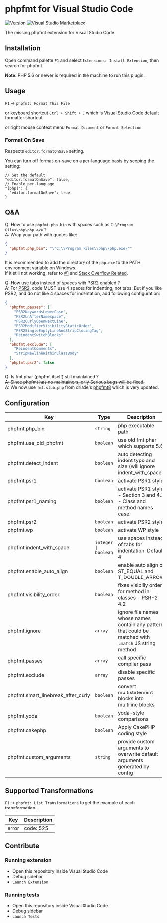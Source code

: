 # phpfmt for Visual Studio Code

[![Version](https://img.shields.io/visual-studio-marketplace/v/kokororin.vscode-phpfmt)](https://marketplace.visualstudio.com/items?itemName=kokororin.vscode-phpfmt)
[![Visual Studio Marketplace](https://img.shields.io/visual-studio-marketplace/i/kokororin.vscode-phpfmt)](https://marketplace.visualstudio.com/items?itemName=kokororin.vscode-phpfmt)

The missing phpfmt extension for Visual Studio Code.

## Installation

Open command palette `F1` and select `Extensions: Install Extension`, then search for phpfmt.

**Note**: PHP 5.6 or newer is required in the machine to run this plugin.


## Usage

`F1` -> `phpfmt: Format This File`

or keyboard shortcut `Ctrl + Shift + I` which is Visual Studio Code default formatter shortcut

or right mouse context menu `Format Document` or `Format Selection`

### Format On Save

Respects `editor.formatOnSave` setting.

You can turn off format-on-save on a per-language basis by scoping the setting:

```json5
// Set the default
"editor.formatOnSave": false,
// Enable per-language
"[php]": {
  "editor.formatOnSave": true
}
```

## Q&A

Q: How to use `phpfmt.php_bin` with spaces such as `C:\Program Files\php\php.exe` ?  
A: Wrap your path with quotes like:

```json
{
  "phpfmt.php_bin": "\"C:\\Program Files\\php\\php.exe\""
}
```

It is recommended to add the directory of the `php.exe` to the PATH environment variable on Windows.  
If it still not working, refer to [#1](https://github.com/kokororin/vscode-phpfmt/issues/1) and [Stack Overflow Related](https://stackoverflow.com/a/45765854).


Q: How use tabs instead of spaces with PSR2 enabled ?  
A: For [PSR2](https://www.php-fig.org/psr/psr-2/), code MUST use 4 spaces for indenting, not tabs. But if you like PSR2, and do not like 4 spaces for indentation, add following configuration:

```json
{
  "phpfmt.passes": [
    "PSR2KeywordsLowerCase",
    "PSR2LnAfterNamespace",
    "PSR2CurlyOpenNextLine",
    "PSR2ModifierVisibilityStaticOrder",
    "PSR2SingleEmptyLineAndStripClosingTag",
    "ReindentSwitchBlocks"
  ],
  "phpfmt.exclude": [
    "ReindentComments",
    "StripNewlineWithinClassBody"
  ],
  "phpfmt.psr2": false
}
```

Q: Is fmt.phar (phpfmt itself) still maintained ?  
~~A: Since phpfmt has no maintainers, only Serious bugs will be fixed.~~  
A: We now use `fmt.stub.php` from driade's [phpfmt8](https://github.com/driade/phpfmt8) which is very updated.

## Configuration

<!-- Configuration START -->
| Key | Type | Description | Default |
| -------- | ----------- | ----------- | ----------- |
| phpfmt.php_bin | `string` | php executable path | "php" | 
| phpfmt.use_old_phpfmt | `boolean` | use old fmt.phar which supports 5.6 | false | 
| phpfmt.detect_indent | `boolean` | auto detecting indent type and size (will ignore indent_with_space) | false | 
| phpfmt.psr1 | `boolean` | activate PSR1 style | false | 
| phpfmt.psr1_naming | `boolean` | activate PSR1 style - Section 3 and 4.3 - Class and method names case. | false | 
| phpfmt.psr2 | `boolean` | activate PSR2 style | true | 
| phpfmt.wp | `boolean` | activate WP style | false | 
| phpfmt.indent_with_space | `integer \| boolean` | use spaces instead of tabs for indentation. Default 4 | 4 | 
| phpfmt.enable_auto_align | `boolean` | enable auto align of ST_EQUAL and T_DOUBLE_ARROW | false | 
| phpfmt.visibility_order | `boolean` | fixes visibiliy order for method in classes - PSR-2 4.2 | false | 
| phpfmt.ignore | `array` | ignore file names whose names contain any pattern that could be matched with `.match` JS string method | [] | 
| phpfmt.passes | `array` | call specific compiler pass | [] | 
| phpfmt.exclude | `array` | disable specific passes | [] | 
| phpfmt.smart_linebreak_after_curly | `boolean` | convert multistatement blocks into multiline blocks | false | 
| phpfmt.yoda | `boolean` | yoda-style comparisons | false | 
| phpfmt.cakephp | `boolean` | Apply CakePHP coding style | false | 
| phpfmt.custom_arguments | `string` | provide custom arguments to overwrite default arguments generated by config | "" | 

<!-- Configuration END -->

## Supported Transformations

`F1` -> `phpfmt: List Transformations` to get the example of each
transformation.

<!-- Transformations START -->
| Key | Description |
| -------- | ----------- |
| error | code: 525 |
<!-- Transformations END -->

## Contribute

### Running extension

- Open this repository inside Visual Studio Code
- Debug sidebar
- `Launch Extension`

### Running tests

- Open this repository inside Visual Studio Code
- Debug sidebar
- `Launch Tests`
